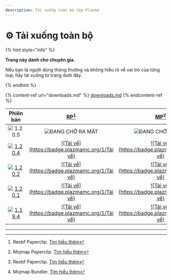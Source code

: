 ```yaml
---
description: Tải xuống toàn bộ tệp Plazma
---
```


# ⚙️ Tải xuống toàn bộ

{% hint style="info" %}

**Trang này dành cho chuyên gia.**

Nếu bạn là người dùng thông thường và không hiểu rõ về vai trò của từng loại,
hãy tải xuống từ trang dưới đây.

{% endhint %}

{% content-ref url="downloads.md" %}
[downloads.md](downloads.md)
{% endcontent-ref %}

[wtr]: <https://badge.plazmamc.org/0/Đang chờ phát hành>

|                                     Phiên bản                                     |                                                                [RP](#user-content-fn-1)[^1]                                                               |                                                                [MP](#user-content-fn-2)[^2]                                                               |                                                                [RB](#user-content-fn-3)[^3]                                                               |                                                                [MB](#user-content-fn-4)[^4]                                                               |
| :-------------------------------------------------------------------------------: | :-------------------------------------------------------------------------------------------------------------------------------------------------------: | :-------------------------------------------------------------------------------------------------------------------------------------------------------: | :-------------------------------------------------------------------------------------------------------------------------------------------------------: | :-------------------------------------------------------------------------------------------------------------------------------------------------------: |
|                   ![1.20.5](https://badge.plazmamc.org/0/1.20.5)                  |                                                                  ![ĐANG CHỜ RA MẮT][wtr]                                                                  |                                                                  ![ĐANG CHỜ RA MẮT][wtr]                                                                  |                                                                  ![ĐANG CHỜ RA MẮT][wtr]                                                                  |                                                                  ![ĐANG CHỜ RA MẮT][wtr]                                                                  |
| [![1.20.4](https://badge.plazmamc.org/2/1.20.4)](https://git.plazmamc.org/1.20.4) | [![Tải về](https://badge.plazmamc.org/1/Tải về)](https://dl.plazmamc.org/1.20.4/0) | [![Tải về](https://badge.plazmamc.org/1/Tải về)](https://dl.plazmamc.org/1.20.4/1) | [![Tải về](https://badge.plazmamc.org/1/Tải về)](https://dl.plazmamc.org/1.20.4/2) | [![Tải về](https://badge.plazmamc.org/1/Tải về)](https://dl.plazmamc.org/1.20.4/3) |
| [![1.20.2](https://badge.plazmamc.org/6/1.20.2)](https://git.plazmamc.org/1.20.2) | [![Tải về](https://badge.plazmamc.org/1/Tải về)](https://dl.plazmamc.org/1.20.2/0) | [![Tải về](https://badge.plazmamc.org/1/Tải về)](https://dl.plazmamc.org/1.20.2/1) | [![Tải về](https://badge.plazmamc.org/1/Tải về)](https://dl.plazmamc.org/1.20.2/2) | [![Tải về](https://badge.plazmamc.org/1/Tải về)](https://dl.plazmamc.org/1.20.2/3) |
| [![1.20.1](https://badge.plazmamc.org/4/1.20.1)](https://git.plazmamc.org/1.20.1) | [![Tải về](https://badge.plazmamc.org/1/Tải về)](https://dl.plazmamc.org/1.20.1/0) | [![Tải về](https://badge.plazmamc.org/1/Tải về)](https://dl.plazmamc.org/1.20.1/1) | [![Tải về](https://badge.plazmamc.org/1/Tải về)](https://dl.plazmamc.org/1.20.1/2) | [![Tải về](https://badge.plazmamc.org/1/Tải về)](https://dl.plazmamc.org/1.20.1/3) |
| [![1.19.4](https://badge.plazmamc.org/4/1.19.4)](https://git.plazmamc.org/1.19.4) | [![Tải về](https://badge.plazmamc.org/1/Tải về)](https://dl.plazmamc.org/1.19.4/0) | [![Tải về](https://badge.plazmamc.org/1/Tải về)](https://dl.plazmamc.org/1.19.4/1) | [![Tải về](https://badge.plazmamc.org/1/Tải về)](https://dl.plazmamc.org/1.19.4/2) | [![Tải về](https://badge.plazmamc.org/1/Tải về)](https://dl.plazmamc.org/1.19.4/3) |

***

[^1]: Reobf Paperclip. [Tìm hiểu thêm](../administration/getting-started#id-2)

[^2]: Mojmap Paperclip. [Tìm hiểu thêm](../administration/getting-started#id-2)

[^3]: Reobf Paperclip. [Tìm hiểu thêm](../administration/getting-started#id-2)

[^4]: Mojmap Bundler. [Tìm hiểu thêm](../administration/getting-started#id-2)
